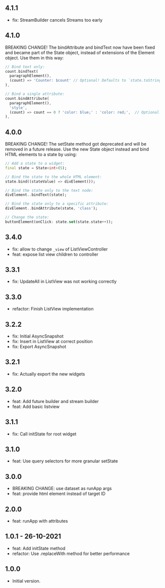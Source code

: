 ## 4.1.1
- fix: StreamBuilder cancels Streams too early

## 4.1.0
BREAKING CHANGE! The bindAttribute and bindText now have been fixed and became part of
the State object, instead of extensions of the Element object. Use them in this way:

```dart
// Bind text only:
count.bindText(
  paragraphElement(),
  (count) => 'Counter: $count' // Optional! Defaults to `state.toString()`
),

// Bind a single attribute:
count.bindAttribute(
  paragraphElement(),
  'style',
  (count) => count == 0 ? 'color: blue;' : 'color: red;',  // Optional! Defaults to `state.toString()`
),
```

## 4.0.0
BREAKING CHANGE! The setState method got deprecated and will be removed in a future release.
Use the new State object instead and bind HTML elements to a state by using:

```dart
// Add a state to a widget:
final state = State<int>(5);

// Bind the state to the whole HTML element:
state.bind((stateValue) => divElement());

// Bind the state only to the text node:
divElement..bindText(state);

// Bind the state only to a specific attribute:
divElement..bindAttribute(state, 'class');

// Change the state:
buttonElement(onClick: state.set(state.state++));
```

## 3.4.0
- fix: allow to change `_view` of ListViewController
- feat: expose list view children to controller

## 3.3.1
- fix: UpdateAll in ListView was not working correctly

## 3.3.0
- refactor: Finish ListView implementation

## 3.2.2
- fix: Initial AsyncSnapshot
- fix: Insert in ListView at correct position
- fix: Export AsyncSnapshot

## 3.2.1
- fix: Actually export the new widgets

## 3.2.0
- feat: Add future builder and stream builder
- feat: Add basic listview

## 3.1.1
- fix: Call initState for root widget

## 3.1.0
- feat: Use query selectors for more granular setState

## 3.0.0
- BREAKING CHANGE: use dataset as runApp args
- feat: provide html element instead of target ID

## 2.0.0
- feat: runApp with attributes

## 1.0.1 - 26-10-2021
- feat: Add initState method
- refactor: Use .replaceWith method for better performance

## 1.0.0

- Initial version.
